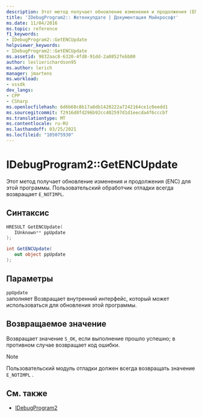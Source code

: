 ```yaml
---
description: Этот метод получает обновление изменения и продолжения (ENC) для этой программы.
title: 'IDebugProgram2:: Жетенкупдате | Документация Майкрософт'
ms.date: 11/04/2016
ms.topic: reference
f1_keywords:
- IDebugProgram2::GetENCUpdate
helpviewer_keywords:
- IDebugProgram2::GetENCUpdate
ms.assetid: 9832aac8-6320-4fd8-91dd-2a0852febb00
author: leslierichardson95
ms.author: lerich
manager: jmartens
ms.workload:
- vssdk
dev_langs:
- CPP
- CSharp
ms.openlocfilehash: 6d6b60c8b17a8db1420222a7242164ce1c0eedd1
ms.sourcegitcommit: f2916d8fd296b92cc402597d1d1eecda4f6cccbf
ms.translationtype: MT
ms.contentlocale: ru-RU
ms.lasthandoff: 03/25/2021
ms.locfileid: "105075930"
---
```

# <a name="idebugprogram2getencupdate"></a>IDebugProgram2::GetENCUpdate
Этот метод получает обновление изменения и продолжения (ENC) для этой программы. Пользовательский обработчик отладки всегда возвращает `E_NOTIMPL`.

## <a name="syntax"></a>Синтаксис

```cpp
HRESULT GetENCUpdate( 
   IUnknown** ppUpdate
);
```

```csharp
int GetENCUpdate(
   out object ppUpdate
);
```

## <a name="parameters"></a>Параметры
`ppUpdate`\
заполняет Возвращает внутренний интерфейс, который может использоваться для обновления этой программы.

## <a name="return-value"></a>Возвращаемое значение
 Возвращает значение `S_OK`, если выполнение прошло успешно; в противном случае возвращает код ошибки.

> [!NOTE]
> Пользовательский модуль отладки должен всегда возвращать значение `E_NOTIMPL` .

## <a name="see-also"></a>См. также
- [IDebugProgram2](../../../extensibility/debugger/reference/idebugprogram2.md)
